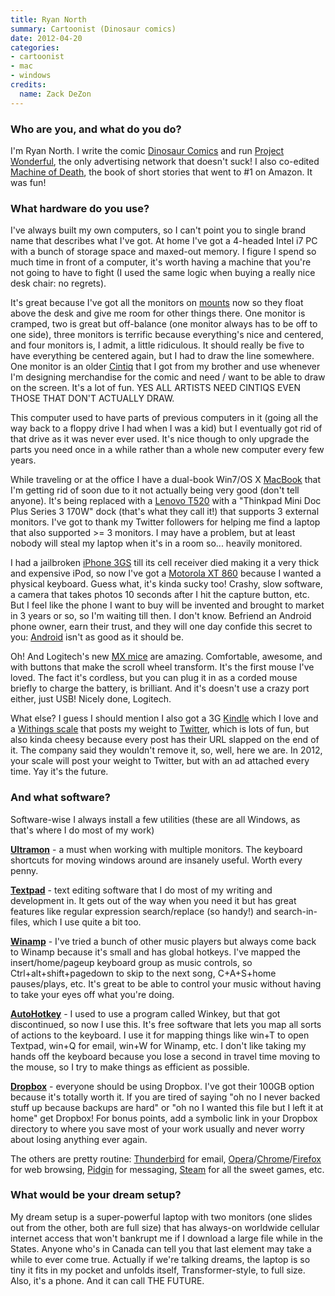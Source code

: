 ```yaml
---
title: Ryan North
summary: Cartoonist (Dinosaur comics)
date: 2012-04-20
categories:
- cartoonist
- mac
- windows
credits:
  name: Zack DeZon
---
```


### Who are you, and what do you do?

I'm Ryan North. I write the comic [Dinosaur Comics](http://www.qwantz.com/ "Dinosaur Comics!") and run [Project Wonderful](http://www.projectwonderful.com/ "An advertising network."), the only advertising network that doesn't suck! I also co-edited [Machine of Death](http://www.machineofdeath.net/ "A book of short stories about people who know how they'll die."), the book of short stories that went to #1 on Amazon. It was fun!

### What hardware do you use?

I've always built my own computers, so I can't point you to single brand name that describes what I've got. At home I've got a 4-headed Intel i7 PC with a bunch of storage space and maxed-out memory. I figure I spend so much time in front of a computer, it's worth having a machine that you're not going to have to fight (I used the same logic when buying a really nice desk chair: no regrets). 

It's great because I've got all the monitors on [mounts][lx-desk-mount-lcd-arm] now so they float above the desk and give me room for other things there. One monitor is cramped, two is great but off-balance (one monitor always has to be off to one side), three monitors is terrific because everything's nice and centered, and four monitors is, I admit, a little ridiculous. It should really be five to have everything be centered again, but I had to draw the line somewhere. One monitor is an older [Cintiq][] that I got from my brother and use whenever I'm designing merchandise for the comic and need / want to be able to draw on the screen. It's a lot of fun. YES ALL ARTISTS NEED CINTIQS EVEN THOSE THAT DON'T ACTUALLY DRAW.

This computer used to have parts of previous computers in it (going all the way back to a floppy drive I had when I was a kid) but I eventually got rid of that drive as it was never ever used. It's nice though to only upgrade the parts you need once in a while rather than a whole new computer every few years.

While traveling or at the office I have a dual-book Win7/OS X [MacBook][] that I'm getting rid of soon due to it not actually being very good (don't tell anyone). It's being replaced with a [Lenovo T520][thinkpad-t520] with a "Thinkpad Mini Doc Plus Series 3 170W" dock (that's what they call it!) that supports 3 external monitors. I've got to thank my Twitter followers for helping me find a laptop that also supported >= 3 monitors. I may have a problem, but at least nobody will steal my laptop when it's in a room so... heavily monitored. 

I had a jailbroken [iPhone 3GS][iphone-3gs] till its cell receiver died making it a very thick and expensive iPod, so now I've got a [Motorola XT 860][droid-3] because I wanted a physical keyboard. Guess what, it's kinda sucky too! Crashy, slow software, a camera that takes photos 10 seconds after I hit the capture button, etc. But I feel like the phone I want to buy will be invented and brought to market in 3 years or so, so I'm waiting till then. I don't know. Befriend an Android phone owner, earn their trust, and they will one day confide this secret to you: [Android][] isn't as good as it should be.

Oh! And Logitech's new [MX mice][performance-mouse-mx] are amazing. Comfortable, awesome, and with buttons that make the scroll wheel transform. It's the first mouse I've loved. The fact it's cordless, but you can plug it in as a corded mouse briefly to charge the battery, is brilliant. And it's doesn't use a crazy port either, just USB! Nicely done, Logitech.

What else? I guess I should mention I also got a 3G [Kindle][] which I love and a [Withings scale][wifi-body-scale] that posts my weight to [Twitter](http://twitter.com/skinnytimeryan/ "Ryan's Twitter scales account."), which is lots of fun, but also kinda cheesy because every post has their URL slapped on the end of it. The company said they wouldn't remove it, so, well, here we are. In 2012, your scale will post your weight to Twitter, but with an ad attached every time. Yay it's the future.

### And what software?

Software-wise I always install a few utilities (these are all Windows, as that's where I do most of my work)

**[Ultramon][]** - a must when working with multiple monitors. The keyboard shortcuts for moving windows around are insanely useful. Worth every penny.

**[Textpad][]** - text editing software that I do most of my writing and development in. It gets out of the way when you need it but has great features like regular expression search/replace (so handy!) and search-in-files, which I use quite a bit too.

**[Winamp][]** - I've tried a bunch of other music players but always come back to Winamp because it's small and has global hotkeys. I've mapped the insert/home/pageup keyboard group as music controls, so Ctrl+alt+shift+pagedown to skip to the next song, C+A+S+home pauses/plays, etc. It's great to be able to control your music without having to take your eyes off what you're doing.

**[AutoHotkey][]** - I used to use a program called Winkey, but that got discontinued, so now I use this. It's free software that lets you map all sorts of actions to the keyboard. I use it for mapping things like win+T to open Textpad, win+Q for email, win+W for Winamp, etc. I don't like taking my hands off the keyboard because you lose a second in travel time moving to the mouse, so I try to make things as efficient as possible.

**[Dropbox][]** - everyone should be using Dropbox. I've got their 100GB option because it's totally worth it. If you are tired of saying "oh no I never backed stuff up because backups are hard" or "oh no I wanted this file but I left it at home" get Dropbox! For bonus points, add a symbolic link in your Dropbox directory to where you save most of your work usually and never worry about losing anything ever again.

The others are pretty routine: [Thunderbird][] for email, [Opera][]/[Chrome][]/[Firefox][] for web browsing, [Pidgin][] for messaging, [Steam][] for all the sweet games, etc.

### What would be your dream setup?

My dream setup is a super-powerful laptop with two monitors (one slides out from the other, both are full size) that has always-on worldwide cellular internet access that won't bankrupt me if I download a large file while in the States. Anyone who's in Canada can tell you that last element may take a while to ever come true. Actually if we're talking dreams, the laptop is so tiny it fits in my pocket and unfolds itself, Transformer-style, to full size. Also, it's a phone. And it can call THE FUTURE.

[android]: https://developers.google.com/android/?csw=1 "A mobile phone platform."
[autohotkey]: https://www.autohotkey.com/ "A hotkey and keystroke program for Windows."
[chrome]: https://www.google.com/intl/en/chrome/browser/ "A WebKit-based browser, where each tab runs in its own thread."
[cintiq]: https://www.wacom.com/en/us/cintiq "A computer screen you can draw on."
[droid-3]: https://en.wikipedia.org/wiki/Droid_3 "An Android-based smartphone."
[dropbox]: https://www.dropbox.com/ "Online syncing and storage."
[firefox]: https://www.mozilla.org/en-US/firefox/new/ "A cross-platform open-source web browser."
[iphone-3gs]: https://en.wikipedia.org/wiki/IPhone_3GS "A 3 megapixel smartphone."
[kindle]: https://www.amazon.com/Kindle-Ereader-ebook-reader/dp/B007HCCNJU "A digital book reader."
[lx-desk-mount-lcd-arm]: https://www.ergotron.com/Products/tabid/65/PRDID/351/language/en-CA/Default.aspx "An arm for LCD monitors."
[macbook]: https://en.wikipedia.org/wiki/MacBook "A laptop."
[opera]: https://www.opera.com/ "A cross-platform web browser."
[performance-mouse-mx]: https://www.logitech.com/en-us/product/performance-mouse-mx "A wireless laser mouse."
[pidgin]: http://www.pidgin.im/ "An open-source multi-protocol chat client."
[steam]: https://store.steampowered.com/ "A digital game distribution service."
[textpad]: https://www.textpad.com/ "A text editor for Windows."
[thinkpad-t520]: http://shop.lenovo.com/us/laptops/thinkpad/t-series/t520 "A 15.2 inch PC laptop."
[thunderbird]: https://www.mozilla.org/en-US/thunderbird/ "An open-source cross-platform mail client."
[ultramon]: http://www.realtimesoft.com/ultramon/ "A multi-monitor utility for Windows."
[wifi-body-scale]: https://www.amazon.com/Withings-WiFi-Body-Scale-Black/dp/B002JE2PSA "A set of scales that can track your weight via your computer or smartphone."
[winamp]: http://www.winamp.com/ "A media player."

